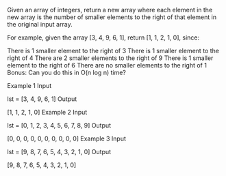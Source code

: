Given an array of integers, return a new array where each element in the new array is the number of smaller elements to the right of that element in the original input array.

For example, given the array [3, 4, 9, 6, 1], return [1, 1, 2, 1, 0], since:

There is 1 smaller element to the right of 3
There is 1 smaller element to the right of 4
There are 2 smaller elements to the right of 9
There is 1 smaller element to the right of 6
There are no smaller elements to the right of 1
Bonus: Can you do this in O(n log n) time?

Example 1
Input

lst = [3, 4, 9, 6, 1]
Output

[1, 1, 2, 1, 0]
Example 2
Input

lst = [0, 1, 2, 3, 4, 5, 6, 7, 8, 9]
Output

[0, 0, 0, 0, 0, 0, 0, 0, 0, 0]
Example 3
Input

lst = [9, 8, 7, 6, 5, 4, 3, 2, 1, 0]
Output

[9, 8, 7, 6, 5, 4, 3, 2, 1, 0]